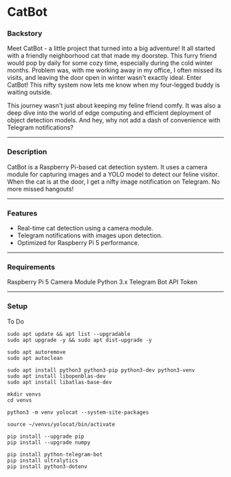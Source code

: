 # CatBot


### Backstory
Meet CatBot - a little project that turned into a big adventure! It all started with a friendly neighborhood cat that made my doorstep. This furry friend would pop by daily for some cozy time, especially during the cold winter months. Problem was, with me working away in my office, I often missed its visits, and leaving the door open in winter wasn't exactly ideal. Enter CatBot! This nifty system now lets me know when my four-legged buddy is waiting outside.

This journey wasn't just about keeping my feline friend comfy. It was also a deep dive into the world of edge computing and efficient deployment of object detection models. And hey, why not add a dash of convenience with Telegram notifications?

---

### Description
CatBot is a Raspberry Pi-based cat detection system. It uses a camera module for capturing images and a YOLO model to detect our feline visitor. When the cat is at the door, I get a nifty image notification on Telegram. No more missed hangouts!

---

### Features
- Real-time cat detection using a camera module.
- Telegram notifications with images upon detection.
- Optimized for Raspberry Pi 5 performance.

---

### Requirements
Raspberry Pi 5
Camera Module
Python 3.x
Telegram Bot API Token

---

### Setup

To Do

```
sudo apt update && apt list --upgradable
sudo apt upgrade -y && sudo apt dist-upgrade -y

sudo apt autoremove
sudo apt autoclean

sudo apt install python3 python3-pip python3-dev python3-venv
sudo apt install libopenblas-dev
sudo apt install libatlas-base-dev

mkdir venvs
cd venvs

python3 -m venv yolocat --system-site-packages

source ~/venvs/yolocat/bin/activate

pip install --upgrade pip
pip install --upgrade numpy

pip install python-telegram-bot
pip install ultralytics
pip install python3-dotenv
```
